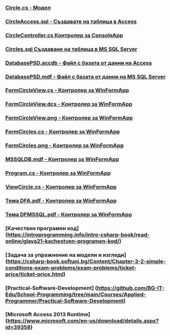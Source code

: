 ### [Circle.cs - Модел](https://github.com/vakovsky/11/blob/main/part1(mvc)/Circle.cs)
### [CircleAccess.sql - Създавате на таблица в Access](https://github.com/vakovsky/11/blob/main/part1(mvc)/CircleAccess.sql)
### [CircleController.cs Контролер за ConsoleApp](https://github.com/vakovsky/11/blob/main/part1(mvc)/CircleController.cs)
### [Circles.sql Създаване на таблица в MS SQL Server](https://github.com/vakovsky/11/blob/main/part1(mvc)/Circles.sql)
### [DatabasePSD.accdb - Файл с базата от данни на Access](https://github.com/vakovsky/11/blob/main/part1(mvc)/DatabasePSD.accdb)
### [DatabasePSD.mdf - Файл с базата от данни на MS SQL Server](https://github.com/vakovsky/11/blob/main/part1(mvc)/DatabasePSD.mdf)
### [FormCircleView.cs - Контролер за WinFormApp](https://github.com/vakovsky/11/blob/main/part1(mvc)/FormCircleView.cs)
### [FormCircleView.dcs - Контролер за WinFormApp](https://github.com/vakovsky/11/blob/main/part1(mvc)/FormCircleView.dcs)
### [FormCircleView.png - Контролер за WinFormApp](https://github.com/vakovsky/11/blob/main/part1(mvc)/FormCircleView.png)
### [FormCircles.cs - Контролер за WinFormApp](https://github.com/vakovsky/11/blob/main/part1(mvc)/FormCircles.cs)
### [FormCircles.png - Контролер за WinFormApp](https://github.com/vakovsky/11/blob/main/part1(mvc)/FormCircles.png)
### [MSSQLDB.mdf - Контролер за WinFormApp](https://github.com/vakovsky/11/blob/main/part1(mvc)/MSSQLDB.mdf)
### [Program.cs - Контролер за WinFormApp](https://github.com/vakovsky/11/blob/main/part1(mvc)/Program.cs)
### [ViewCircle.cs - Контролер за WinFormApp](https://github.com/vakovsky/11/blob/main/part1(mvc)/ViewCircle.cs)
### [Тема DFA.pdf - Контролер за WinFormApp](https://github.com/vakovsky/11/blob/main/part1(mvc)/%D0%A2%D0%B5%D0%BC%D0%B0%20DFA.pdf)
### [Тема DFMSSQL.pdf - Контролер за WinFormApp](https://github.com/vakovsky/11/blob/main/part1(mvc)/%D0%A2%D0%B5%D0%BC%D0%B0%20DFMSSQL.pdf)


### [Качествен програмен код] (https://introprogramming.info/intro-csharp-book/read-online/glava21-kachestven-programen-kod/)
### [Задача за упражнение на модели и изгледи] (https://csharp-book.softuni.bg/Content/Chapter-3-2-simple-conditions-exam-problems/exam-problems/ticket-price/ticket-price.html)
### [Practical-Software-Development] (https://github.com/BG-IT-Edu/School-Programming/tree/main/Courses/Applied-Programmer/Practical-Software-Development)
### [Microsoft Access 2013 Runtime] (https://www.microsoft.com/en-us/download/details.aspx?id=39358)
